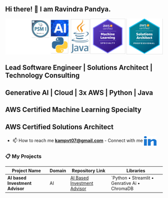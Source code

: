 ## Hi there! 👋   I am Ravindra Pandya.

<img align="center" alt="Certified Engineer" width="750" src="v7.png" />

## Lead Software Engineer | Solutions Architect | Technology Consulting
## Generative AI | Cloud | 3x AWS | Python | Java
## AWS Certified Machine Learning Specialty
## AWS Certified Solutions Architect

- 📫 How to reach me **kampvt07@gmail.com**   -  Connect with me <a href="https://www.linkedin.com/in/ravindrapandya/" target="blank"><img align="center" src="linked-in-alt.svg" alt="/in/ravindrapandya" height="30" width="40" /></a>


### 📋 My Projects

| Project Name                           | Domain         | Repository Link                                                                    | Libraries                              |
| -------------------------------------- | -------------- | ---------------------------------------------------------------------------------- | -------------------------------------- |
| **AI based Investment Advisor**        | AI             |[AI Based Investment Advisor](https://github.com/ravindraptech/ai-investment-advisor)| `Python • Streamlit • Genrative Ai • ChromaDB   |


<!--
**ravindraptech/ravindraptech** is a ✨ _special_ ✨ repository because its `README.md` (this file) appears on your GitHub profile.

Here are some ideas to get you started:

- 🔭 I’m currently working on ...
- 🌱 I’m currently learning ...
- 👯 I’m looking to collaborate on ...
- 🤔 I’m looking for help with ...
- 💬 Ask me about ...
- 📫 How to reach me: ...
- 😄 Pronouns: ...
- ⚡ Fun fact: ...
-->
